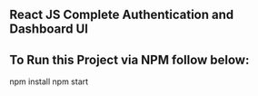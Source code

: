 ## React JS Complete Authentication and Dashboard UI

## To Run this Project via NPM follow below:

npm install
npm start
```

